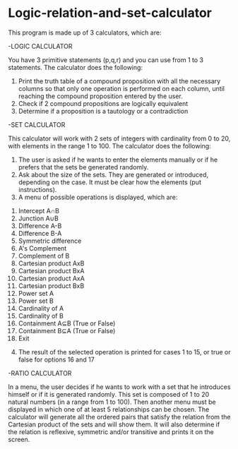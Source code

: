 # Logic-relation-and-set-calculator
This program is made up of 3 calculators, which are:

-LOGIC CALCULATOR

You have 3 primitive statements (p,q,r) and you can use from 1 to 3 statements.
The calculator does the following:
1) Print the truth table of a compound proposition with all the necessary columns so that only one operation is performed on each column, until reaching the compound proposition entered by the user.
2) Check if 2 compound propositions are logically equivalent
3) Determine if a proposition is a tautology or a contradiction

-SET CALCULATOR

This calculator will work with 2 sets of integers with cardinality from 0 to 20, with elements in the range 1 to 100.
The calculator does the following:
1) The user is asked if he wants to enter the elements manually or if he prefers that the sets be generated randomly.
2) Ask about the size of the sets. They are generated or introduced, depending on the case. It must be clear how the elements (put instructions).
3) A menu of possible operations is displayed, which are:
1. Intercept A∩B
2. Junction A∪B
3. Difference A-B
4. Difference B-A
5. Symmetric difference
6. A's Complement
7. Complement of B
8. Cartesian product AxB
9. Cartesian product BxA
10. Cartesian product AxA
11. Cartesian product BxB
12. Power set A
13. Power set B
14. Cardinality of A
15. Cardinality of B
16. Containment A⊆B (True or False)
17. Containment B⊆A (True or False)
18. Exit
4) The result of the selected operation is printed for cases 1 to 15, or true or false for options 16 and 17

-RATIO CALCULATOR

In a menu, the user decides if he wants to work with a set that he introduces himself or if it is generated randomly. This set is composed of 1 to 20 natural numbers (in a range from 1 to 100). Then another menu must be displayed in which one of at least 5 relationships can be chosen.
The calculator will generate all the ordered pairs that satisfy the relation from the Cartesian product of the sets and will show them. It will also determine if the relation is reflexive, symmetric and/or transitive and prints it on the screen.
